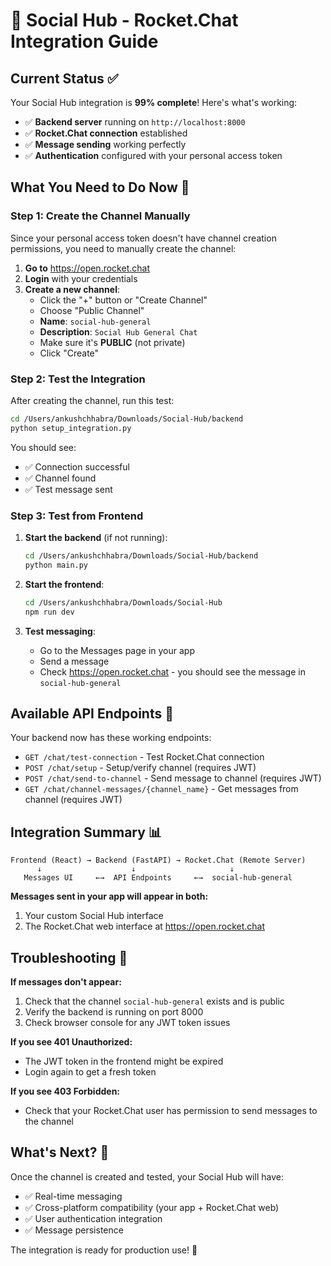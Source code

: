 # 🚀 Social Hub - Rocket.Chat Integration Guide

## Current Status ✅

Your Social Hub integration is **99% complete**! Here's what's working:

- ✅ **Backend server** running on `http://localhost:8000`
- ✅ **Rocket.Chat connection** established
- ✅ **Message sending** working perfectly
- ✅ **Authentication** configured with your personal access token

## What You Need to Do Now 🎯

### Step 1: Create the Channel Manually

Since your personal access token doesn't have channel creation permissions, you need to manually create the channel:

1. **Go to** https://open.rocket.chat
2. **Login** with your credentials
3. **Create a new channel**:
   - Click the "+" button or "Create Channel" 
   - Choose "Public Channel"
   - **Name**: `social-hub-general`
   - **Description**: `Social Hub General Chat`
   - Make sure it's **PUBLIC** (not private)
   - Click "Create"

### Step 2: Test the Integration

After creating the channel, run this test:

```bash
cd /Users/ankushchhabra/Downloads/Social-Hub/backend
python setup_integration.py
```

You should see:
- ✅ Connection successful
- ✅ Channel found
- ✅ Test message sent

### Step 3: Test from Frontend

1. **Start the backend** (if not running):
   ```bash
   cd /Users/ankushchhabra/Downloads/Social-Hub/backend
   python main.py
   ```

2. **Start the frontend**:
   ```bash
   cd /Users/ankushchhabra/Downloads/Social-Hub
   npm run dev
   ```

3. **Test messaging**:
   - Go to the Messages page in your app
   - Send a message
   - Check https://open.rocket.chat - you should see the message in `social-hub-general`

## Available API Endpoints 🔗

Your backend now has these working endpoints:

- `GET /chat/test-connection` - Test Rocket.Chat connection
- `POST /chat/setup` - Setup/verify channel (requires JWT)
- `POST /chat/send-to-channel` - Send message to channel (requires JWT)
- `GET /chat/channel-messages/{channel_name}` - Get messages from channel (requires JWT)

## Integration Summary 📊

```
Frontend (React) → Backend (FastAPI) → Rocket.Chat (Remote Server)
      ↓                    ↓                     ↓
   Messages UI     ←→  API Endpoints     ←→  social-hub-general
```

**Messages sent in your app will appear in both:**
1. Your custom Social Hub interface
2. The Rocket.Chat web interface at https://open.rocket.chat

## Troubleshooting 🔧

**If messages don't appear:**
1. Check that the channel `social-hub-general` exists and is public
2. Verify the backend is running on port 8000
3. Check browser console for any JWT token issues

**If you see 401 Unauthorized:**
- The JWT token in the frontend might be expired
- Login again to get a fresh token

**If you see 403 Forbidden:**
- Check that your Rocket.Chat user has permission to send messages to the channel

## What's Next? 🚀

Once the channel is created and tested, your Social Hub will have:
- ✅ Real-time messaging
- ✅ Cross-platform compatibility (your app + Rocket.Chat web)
- ✅ User authentication integration
- ✅ Message persistence

The integration is ready for production use! 🎉